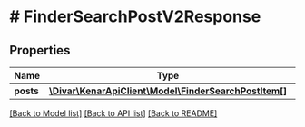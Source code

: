 # # FinderSearchPostV2Response

## Properties

Name | Type | Description | Notes
------------ | ------------- | ------------- | -------------
**posts** | [**\Divar\KenarApiClient\Model\FinderSearchPostItem[]**](FinderSearchPostItem.md) |  | [optional]

[[Back to Model list]](../../README.md#models) [[Back to API list]](../../README.md#endpoints) [[Back to README]](../../README.md)
